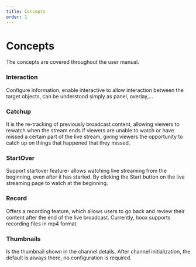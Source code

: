```yaml
---
title: Concepts
order: 1
---
```


# Concepts

The concepts are covered throughout the user manual.

### Interaction

Configure information, enable interactive to allow interaction between the target objects, can be understood simply as panel, overlay,…

### Catchup

It is the re-tracking of previously broadcast content, allowing viewers to rewatch when the stream ends if viewers are unable to watch or have missed a certain part of the live stream, giving viewers the opportunity to catch up on things that happened that they missed.

### StartOver

Support startover feature- allows watching live streaming from the beginning, even after it has started. By clicking the Start button on the live streaming page to watch at the beginning.

### Record

Offers a recording feature, which allows users to go back and review their content after the end of the live broadcast. Currently, hoox supports recording files in mp4 format.

### Thumbnails

Is the thumbnail shown in the channel details. After channel initialization, the default is always there, no configuration is required.
